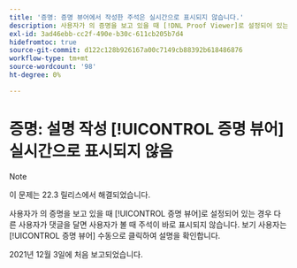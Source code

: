 ```yaml
---
title: '증명: 증명 뷰어에서 작성한 주석은 실시간으로 표시되지 않습니다.'
description: 사용자가 의 증명을 보고 있을 때 [!DNL Proof Viewer]로 설정되어 있는 경우 다른 사용자가 댓글을 달면 사용자가 볼 때 주석이 바로 표시되지 않습니다.
exl-id: 3ad46ebb-cc2f-490e-b30c-611cb205b7d4
hidefromtoc: true
source-git-commit: d122c128b926167a00c7149cb88392b618486876
workflow-type: tm+mt
source-wordcount: '98'
ht-degree: 0%

---
```


# 증명: 설명 작성 [!UICONTROL 증명 뷰어] 실시간으로 표시되지 않음

>[!NOTE]
>
>이 문제는 22.3 릴리스에서 해결되었습니다.

사용자가 의 증명을 보고 있을 때 [!UICONTROL 증명 뷰어]로 설정되어 있는 경우 다른 사용자가 댓글을 달면 사용자가 볼 때 주석이 바로 표시되지 않습니다. 보기 사용자는 [!UICONTROL 증명 뷰어] 수동으로 클릭하여 설명을 확인합니다.

2021년 12월 3일에 처음 보고되었습니다.
